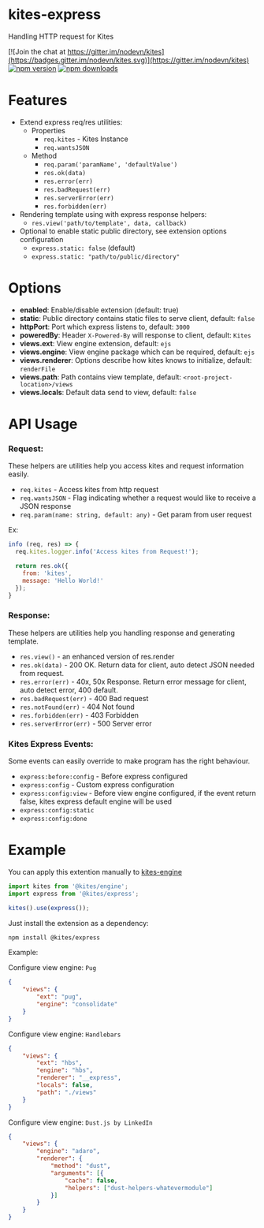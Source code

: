 # kites-express

Handling HTTP request for Kites

[![Join the chat at https://gitter.im/nodevn/kites](https://badges.gitter.im/nodevn/kites.svg)](https://gitter.im/nodevn/kites)
[![npm version](https://img.shields.io/npm/v/@kites/express.svg?style=flat)](https://www.npmjs.com/package/@kites/express)
[![npm downloads](https://img.shields.io/npm/dm/@kites/express.svg)](https://www.npmjs.com/package/@kites/express)

Features
========

* Extend express req/res utilities:
  * Properties
    * `req.kites` - Kites Instance
    * `req.wantsJSON`
  * Method
    * `req.param('paramName', 'defaultValue')`
    * `res.ok(data)`
    * `res.error(err)`
    * `res.badRequest(err)`
    * `res.serverError(err)`
    * `res.forbidden(err)`
* Rendering template using with express response helpers:
  * `res.view('path/to/template', data, callback)`
* Optional to enable static public directory, see extension options configuration
  * `express.static: false` (default)
  * `express.static: "path/to/public/directory"`


Options
=======

* **enabled**: Enable/disable extension (default: true)
* **static**: Public directory contains static files to serve client, default: `false`
* **httpPort**: Port which express listens to, default: `3000`
* **poweredBy**: Header `X-Powered-By` will response to client, default: `Kites`
* **views.ext**: View engine extension, default: `ejs`
* **views.engine**: View engine package which can be required, default: `ejs`
* **views.renderer**: Options describe how kites knows to initialize, default: `renderFile`
* **views.path**: Path contains view template, default: `<root-project-location>/views`
* **views.locals**: Default data send to view, default: `false`


API Usage
=========

### Request:

These helpers are utilities help you access kites and request information easily.

* `req.kites` - Access kites from http request
* `req.wantsJSON` - Flag indicating whether a request would like to receive a JSON response
* `req.param(name: string, default: any)` - Get param from user request

Ex:

```js
info (req, res) => {
  req.kites.logger.info('Access kites from Request!');

  return res.ok({
    from: 'kites',
    message: 'Hello World!'
  });
}
```

### Response:

These helpers are utilities help you handling response and generating template.

* `res.view()` - an enhanced version of res.render
* `res.ok(data)` - 200 OK. Return data for client, auto detect JSON needed from request.
* `res.error(err)` - 40x, 50x Response. Return error message for client, auto detect error, 400 default.
* `res.badRequest(err)` - 400 Bad request
* `res.notFound(err)` - 404 Not found
* `res.forbidden(err)` - 403 Forbidden
* `res.serverError(err)` - 500 Server error

### Kites Express Events:

Some events can easily override to make program has the right behaviour.

* `express:before:config` - Before express configured
* `express:config` - Custom express configuration
* `express:config:view` - Before view engine configured, if the event return false, kites express default engine will be used 
* `express:config:static`
* `express:config:done`

Example
=======

You can apply this extention manually to [kites-engine](https://github.com/vunb/kites-engine)

```js
import kites from '@kites/engine';
import express from '@kites/express';

kites().use(express());
```

Just install the extension as a dependency:

```bash
npm install @kites/express
```

Example:

Configure view engine: `Pug`

```json
{
    "views": {
        "ext": "pug",
        "engine": "consolidate"
    }
}
```

Configure view engine: `Handlebars`

```json
{
    "views": {
        "ext": "hbs",
        "engine": "hbs",
        "renderer": "__express",
        "locals": false,
        "path": "./views"
    }
}
```

Configure view engine: `Dust.js by LinkedIn`

```json
{
    "views": {
        "engine": "adaro",
        "renderer": {
            "method": "dust",
            "arguments": [{
                "cache": false,
                "helpers": ["dust-helpers-whatevermodule"]
            }]
        }
    }
}
```
